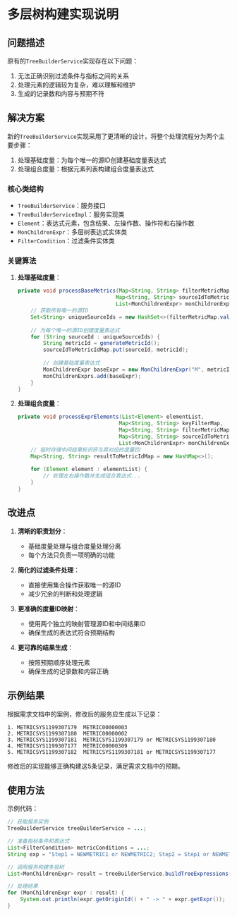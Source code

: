 # 多层树构建实现说明

## 问题描述

原有的`TreeBuilderService`实现存在以下问题：

1. 无法正确识别过滤条件与指标之间的关系
2. 处理元素的逻辑较为复杂，难以理解和维护
3. 生成的记录数和内容与预期不符

## 解决方案

新的`TreeBuilderService`实现采用了更清晰的设计，将整个处理流程分为两个主要步骤：

1. 处理基础度量：为每个唯一的源ID创建基础度量表达式
2. 处理组合度量：根据元素列表构建组合度量表达式

### 核心类结构

- `TreeBuilderService`：服务接口
- `TreeBuilderServiceImpl`：服务实现类
- `Element`：表达式元素，包含结果、左操作数、操作符和右操作数
- `MonChildrenExpr`：多层树表达式实体类
- `FilterCondition`：过滤条件实体类

### 关键算法

1. **处理基础度量**：
   ```java
   private void processBaseMetrics(Map<String, String> filterMetricMap, 
                                  Map<String, String> sourceIdToMetricIdMap, 
                                  List<MonChildrenExpr> monChildrenExprs) {
       // 获取所有唯一的源ID
       Set<String> uniqueSourceIds = new HashSet<>(filterMetricMap.values());
       
       // 为每个唯一的源ID创建度量表达式
       for (String sourceId : uniqueSourceIds) {
           String metricId = generateMetricId();
           sourceIdToMetricIdMap.put(sourceId, metricId);
           
           // 创建基础度量表达式
           MonChildrenExpr baseExpr = new MonChildrenExpr("M", metricId, sourceId);
           monChildrenExprs.add(baseExpr);
       }
   }
   ```

2. **处理组合度量**：
   ```java
   private void processExprElements(List<Element> elementList, 
                                   Map<String, String> keyFilterMap, 
                                   Map<String, String> filterMetricMap, 
                                   Map<String, String> sourceIdToMetricIdMap, 
                                   List<MonChildrenExpr> monChildrenExprs) {
       // 临时存储中间结果标识符与其对应的度量ID
       Map<String, String> resultToMetricIdMap = new HashMap<>();
       
       for (Element element : elementList) {
           // 处理左右操作数并生成组合表达式...
       }
   }
   ```

## 改进点

1. **清晰的职责划分**：
   - 基础度量处理与组合度量处理分离
   - 每个方法只负责一项明确的功能

2. **简化的过滤条件处理**：
   - 直接使用集合操作获取唯一的源ID
   - 减少冗余的判断和处理逻辑

3. **更准确的度量ID映射**：
   - 使用两个独立的映射管理源ID和中间结果ID
   - 确保生成的表达式符合预期结构

4. **更可靠的结果生成**：
   - 按照预期顺序处理元素
   - 确保生成的记录数和内容正确

## 示例结果

根据需求文档中的案例，修改后的服务应生成以下记录：

```
1. METRICSYS1199307179  METRIC00000003
2. METRICSYS1199307180  METRIC00000002
3. METRICSYS1199307181  METRICSYS1199307179 or METRICSYS1199307180
4. METRICSYS1199307177  METRIC00000309
5. METRICSYS1199307182  METRICSYS1199307181 or METRICSYS1199307177
```

修改后的实现能够正确构建这5条记录，满足需求文档中的预期。

## 使用方法

示例代码：

```java
// 获取服务实例
TreeBuilderService treeBuilderService = ...;

// 准备指标条件和表达式
List<FilterCondition> metricConditions = ...;
String exp = "Step1 = NEWMETRIC1 or NEWMETRIC2; Step2 = Step1 or NEWMETRIC4";

// 调用服务构建多层树
List<MonChildrenExpr> result = treeBuilderService.buildTreeExpressions(exp, metricConditions);

// 处理结果
for (MonChildrenExpr expr : result) {
    System.out.println(expr.getOriginId() + " -> " + expr.getExpr());
}
``` 